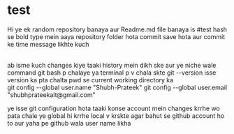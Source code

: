 # test
Hi ye ek random  repository banaya  aur Readme.md file banaya
is #test  hash se bold type mein aaya
repository folder hota
commit save hota
aur commit ke time message likhte kuch

<br>
ab isme kuch changes kiye taaki history mein dikh ske   aur ye niche wale command git bash p chalaye ya terminal p v chala skte
git --version                isse version ka pta chalta
pwd                          se current working directory ka 
<br>
git config --global user.name "Shubh-Prateek"
git config --global user.email "shubhprateekalt@gmail.com"

ye isse git configuration hota taaki konse account mein changes krrhe wo pata chale
ye global hi krrhe local v krskte agar bahut se github account ho to   aur yaha pe github wala user name likha

